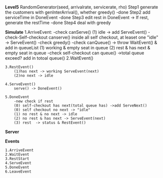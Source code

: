 **Level5**
    RandomGenerator(seed, arrivalrate, servicerate, rho)
    Step1 generate the customers with genInterArrival(), whether greedy() -done
    Step2 add serviceTime in DoneEvent -done
    Step3 edit rest in DoneEvent -> If rest, generate the restTime -done
    Step4 deal with greedy

**Simulate**
    1.ArriveEvent:
        -check canServe() 
            (1) idle -> add ServeEvent()
        -check-Self-checkout canserve()
            inside all self checkout, at leaset one "idle" -> ServeEvent()
        -check greedy()
        -check canQueue() -> throw WaitEvent() & add in queueList
            (1) working & empty seat in queue
            (2) rest & has next & empty seat in queue
        -check self-checkout can queue() ->total queue exceed?
            add in totoal queue()
    2.WaitEvent()

    3.RestEvent()
        (1)has next -> working ServeEvent(next)
        (2)no next -> idle

    4.ServeEvent()
        serve() -> DoneEvent()
    
    5.DoneEvent
        -new check if rest
        (0) self-checkout has next(total queue has) ->add ServeNext()
        (0) self checkout no next -> "idle"
        (1) no rest & no next -> idle
        (2) no rest & has next -> ServeEvent(next)
        (3) rest  -> status & RestEvent()



**Server**


**Events**

    1.ArriveEvent
    2.WaitEvent
    3.RestStart
    4.ServeEvent
    5.DoneEvent
    6.LeaveEvent
